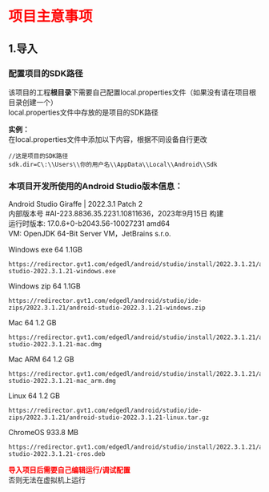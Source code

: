 # <font color=Red>项目主意事项</font>
## 1.导入
### 配置项目的SDK路径
该项目的工程**根目录**下需要自己配置local.properties文件（如果没有请在项目根目录创建一个）  
local.properties文件中存放的是项目的SDK路径  

**实例：**  
在local.properties文件中添加以下内容，根据不同设备自行更改  

```
//这是项目的SDK路径
sdk.dir=C\:\\Users\\你的用户名\\AppData\\Local\\Android\\Sdk
```

### 本项目开发所使用的Android Studio版本信息：  
Android Studio Giraffe | 2022.3.1 Patch 2  
内部版本号 #AI-223.8836.35.2231.10811636，2023年9月15日 构建  
运行时版本: 17.0.6+0-b2043.56-10027231 amd64  
VM: OpenJDK 64-Bit Server VM，JetBrains s.r.o.  

Windows exe 64 1.1GB
```
https://redirector.gvt1.com/edgedl/android/studio/install/2022.3.1.21/android-studio-2022.3.1.21-windows.exe
```
Windows zip 64 1.1GB
```
https://redirector.gvt1.com/edgedl/android/studio/ide-zips/2022.3.1.21/android-studio-2022.3.1.21-windows.zip
```
Mac 64 1.2 GB
```
https://redirector.gvt1.com/edgedl/android/studio/install/2022.3.1.21/android-studio-2022.3.1.21-mac.dmg
```
Mac ARM 64 1.2 GB
```
https://redirector.gvt1.com/edgedl/android/studio/install/2022.3.1.21/android-studio-2022.3.1.21-mac_arm.dmg
```
Linux 64 1.2 GB
```
https://redirector.gvt1.com/edgedl/android/studio/ide-zips/2022.3.1.21/android-studio-2022.3.1.21-linux.tar.gz
```
ChromeOS 933.8 MB
```
https://redirector.gvt1.com/edgedl/android/studio/install/2022.3.1.21/android-studio-2022.3.1.21-cros.deb
```

**<font color=red>导入项目后需要自己编辑运行/调试配置</font>**  
否则无法在虚拟机上运行  
